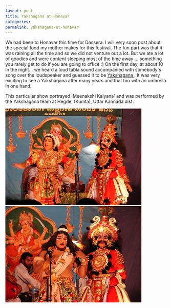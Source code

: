```yaml
---
layout: post
title: Yakshagana at Honavar
categories: 
permalink: yakshagana-at-honavar
---
```


We had been to Honavar this time for Dassera. I will very soon post about the special food my mother makes for this festival. 
The fun part was that it was raining all the time and so we did not venture out a lot. But we ate a lot of goodies and were 
content sleeping most of the time away ... something you rarely get to do if you are going to office :) On the first day, at about 10 in the night... we heard a loud tabla sound accompanied with somebody's song over the loudspeaker and guessed it to be <a href="http://www.kamat.com/kalranga/yaxagana/">Yakshagana </a>. It was very exciting to see a Yakshagana after many years and that too with an umbrella in one hand.

This particular show portrayed 'Meenakshi Kalyana'  and was performed by the Yakshagana team at Hegde, (Kumta), Uttar Kannada dist.

<img src="/images/81t.jpg" style="height:300px;width:425px" />
<img src="/images/82t.jpg" style="height:300px;width:425px" />
